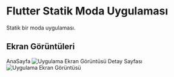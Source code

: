 # Flutter Statik Moda Uygulaması

Statik bir moda uygulaması.
## Ekran Görüntüleri
AnaSayfa
![Uygulama Ekran Görüntüsü](https://i.hizliresim.com/qdtwmuu.png)
Detay Sayfası
![Uygulama Ekran Görüntüsü](https://i.hizliresim.com/9i9qq8f.png)


  
